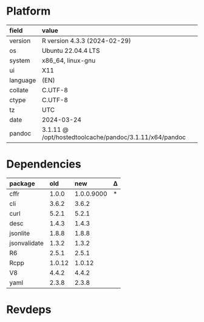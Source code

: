 # Platform

|field    |value                                                  |
|:--------|:------------------------------------------------------|
|version  |R version 4.3.3 (2024-02-29)                           |
|os       |Ubuntu 22.04.4 LTS                                     |
|system   |x86_64, linux-gnu                                      |
|ui       |X11                                                    |
|language |(EN)                                                   |
|collate  |C.UTF-8                                                |
|ctype    |C.UTF-8                                                |
|tz       |UTC                                                    |
|date     |2024-03-24                                             |
|pandoc   |3.1.11 @ /opt/hostedtoolcache/pandoc/3.1.11/x64/pandoc |

# Dependencies

|package      |old    |new        |Δ  |
|:------------|:------|:----------|:--|
|cffr         |1.0.0  |1.0.0.9000 |*  |
|cli          |3.6.2  |3.6.2      |   |
|curl         |5.2.1  |5.2.1      |   |
|desc         |1.4.3  |1.4.3      |   |
|jsonlite     |1.8.8  |1.8.8      |   |
|jsonvalidate |1.3.2  |1.3.2      |   |
|R6           |2.5.1  |2.5.1      |   |
|Rcpp         |1.0.12 |1.0.12     |   |
|V8           |4.4.2  |4.4.2      |   |
|yaml         |2.3.8  |2.3.8      |   |

# Revdeps

